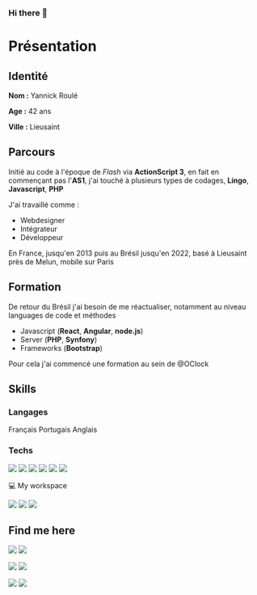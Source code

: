 ### Hi there 👋

<!--
**karma-yrb/karma-yrb** is a ✨ _special_ ✨ repository because its `README.md` (this file) appears on your GitHub profile.

Here are some ideas to get you started:

- 🔭 I’m currently working on ...
- 🌱 I’m currently learning ...
- 👯 I’m looking to collaborate on ...
- 🤔 I’m looking for help with ...
- 💬 Ask me about ...
- 📫 How to reach me: ...
- 😄 Pronouns: ...
- ⚡ Fun fact: ...
-->

# Présentation

## Identité
**Nom :** Yannick Roulé

**Age :** 42 ans

**Ville :** Lieusaint

## Parcours
Initié au code à l'époque de *Flash* via **ActionScript 3**, en fait en commençant pas l'**AS1**, j'ai touché à plusieurs types de codages, **Lingo**, **Javascript**, **PHP**

J'ai travaillé comme :
- Webdesigner
- Intégrateur
- Développeur

En France, jusqu'en 2013 puis au Brésil jusqu'en 2022, basé à Lieusaint près de Melun, mobile sur Paris

## Formation
De retour du Brésil j'ai besoin de me réactualiser, notamment au niveau languages de code et méthodes
- Javascript (**React**, **Angular**, **node.js**)
- Server (**PHP**, **Synfony**)
- Frameworks (**Bootstrap**)

Pour cela j'ai commencé une formation au sein de @OClock

## Skills
### Langages 
Français Portugais Anglais

### Techs
<img src="https://img.shields.io/badge/HTML5-E34F26?style=for-the-badge&logo=html5&logoColor=white"> <img src="https://img.shields.io/badge/CSS3-1572B6?style=for-the-badge&logo=css3&logoColor=white"> <img src="https://img.shields.io/badge/JavaScript-323330?style=for-the-badge&logo=javascript&logoColor=F7DF1E"> 
<img src="https://img.shields.io/badge/npm-CB3837?style=for-the-badge&logo=npm&logoColor=white"> <img src="https://img.shields.io/badge/Node.js-339933?style=for-the-badge&logo=nodedotjs&logoColor=white"> <img src="https://img.shields.io/badge/PHP-blue?style=for-the-badge&logo=php&logoColor=white">

<!--
| Langues       | Languages     |
| ------------- |:-------------:|
| Français      | HTML          |
| Portugais     | CSS           |
| Anglais       | Javascript    |
-->

💻 My workspace

<img src="https://img.shields.io/badge/Windows-0078D6?style=for-the-badge&logo=windows&logoColor=white"> <img src="https://img.shields.io/badge/-Ryzen_5_4500-9d141c?style=for-the-badge&logo=amd&logoColor=white">  <img src="https://img.shields.io/badge/-GTX%20660-green?style=for-the-badge&logo=nvidia&logoColor=white"> 

## Find me here
[<img src="https://img.shields.io/badge/LinkedIn-0077B5?style=for-the-badge&logo=linkedin&logoColor=white">](https://www.linkedin.com/in/karmadev/) 
[<img src="https://img.shields.io/badge/GitHub-100000?style=for-the-badge&logo=github&logoColor=white">](https://github.com/karma-yrb)

[<img src="https://img.shields.io/badge/Instagram-E4405F?style=for-the-badge&logo=instagram&logoColor=white">](https://www.instagram.com/ex_gringo_papa_life/) 
[<img src="https://img.shields.io/badge/Twitter-1DA1F2?style=for-the-badge&logo=twitter&logoColor=white">](https://twitter.com/KarmaCrea)

[<img src="https://img.shields.io/badge/Starcraft_2-000?style=for-the-badge&logo=battle.net&logoColor=148EFF">](https://starcraft2.com/fr-fr/profile/2/1/569434) 
<img src="https://img.shields.io/badge/Nintendo-E60012?style=for-the-badge&logo=nintendo-switch&logoColor=white">

